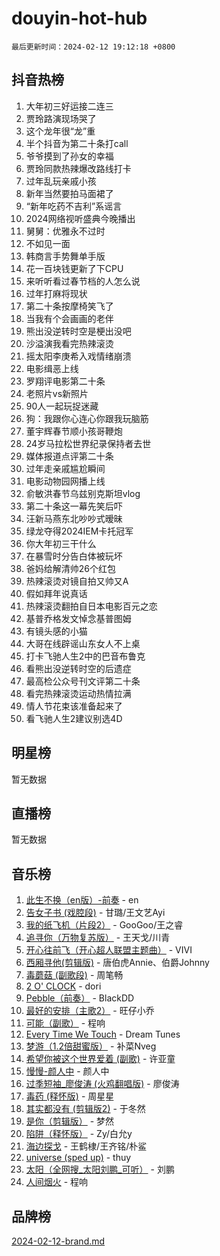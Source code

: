 # douyin-hot-hub

`最后更新时间：2024-02-12 19:12:18 +0800`

## 抖音热榜

1. 大年初三好运接二连三
1. 贾玲路演现场哭了
1. 这个龙年很“龙”重
1. 半个抖音为第二十条打call
1. 爷爷摸到了孙女的幸福
1. 贾玲同款热辣爆改路线打卡
1. 过年乱玩亲戚小孩
1. 新年当然要拍马面裙了
1. “新年吃药不吉利”系谣言
1. 2024网络视听盛典今晚播出
1. 舅舅：优雅永不过时
1. 不如见一面
1. 韩商言手势舞单手版
1. 花一百块钱更新了下CPU
1. 来听听看过春节档的人怎么说
1. 过年打麻将现状
1. 第二十条按摩椅笑飞了
1. 当我有个会画画的老伴
1. 熊出没逆转时空是梗出没吧
1. 沙溢演我看完热辣滚烫
1. 摇太阳李庚希入戏情绪崩溃
1. 电影缉恶上线
1. 罗翔评电影第二十条
1. 老照片vs新照片
1. 90人一起玩捉迷藏
1. 狗：我跟你心连心你跟我玩脑筋
1. 董宇辉春节顺小孩哥鞭炮
1. 24岁马拉松世界纪录保持者去世
1. 媒体报道点评第二十条
1. 过年走亲戚尴尬瞬间
1. 电影动物园网播上线
1. 俞敏洪春节乌兹别克斯坦vlog
1. 第二十条这一幕先笑后吓
1. 汪新马燕东北吵吵式暧昧
1. 绿龙夺得2024IEM卡托冠军
1. 你大年初三干什么
1. 在暴雪时分告白体被玩坏
1. 爸妈给解清帅26个红包
1. 热辣滚烫对镜自拍又帅又A
1. 假如拜年说真话
1. 热辣滚烫翻拍自日本电影百元之恋
1. 基普乔格发文悼念基普图姆
1. 有镜头感的小猫
1. 大哥在线辟谣山东女人不上桌
1. 打卡飞驰人生2中的巴音布鲁克
1. 看熊出没逆转时空的后遗症
1. 最高检公众号刊文评第二十条
1. 看完热辣滚烫运动热情拉满
1. 情人节花束该准备起来了
1. 看飞驰人生2建议别选4D

## 明星榜

暂无数据

## 直播榜

暂无数据

## 音乐榜

1. [此生不换（en版）-前奏](https://sf5-hl-cdn-tos.douyinstatic.com/obj/tos-cn-ve-2774/oMDvUGwhKrKYDEqXiMYEwxZqBWIJFA92CiLAO) - en
1. [告女子书 (戏腔段)](https://sf6-cdn-tos.douyinstatic.com/obj/tos-cn-ve-2774/osCCzFxWgstBDi92ZfBB4ht7gQENBmQMAl0eI6) - 甘璐/王文艺Ayi
1. [我的纸飞机（片段2）](https://sf5-hl-cdn-tos.douyinstatic.com/obj/tos-cn-ve-2774/oM2ZrKcg2CD5AeRB2gkeXOFB1IxAGJdZPazYHf) - GooGoo/王之睿
1. [追寻你（万物复苏版）](https://sf5-hl-cdn-tos.douyinstatic.com/obj/tos-cn-ve-2774/oYeAZJsbjIDit9APmBg8u6uDUQnHmoCf3gbo74) - 王天戈/川青
1. [开心往前飞（开心超人联盟主题曲）](https://sf5-hl-cdn-tos.douyinstatic.com/obj/tos-cn-ve-2774/9d8fb7c82cf1421fb93a9fe925275e0a) - VIVI
1. [西厢寻他(剪辑版)](https://sf3-cdn-tos.douyinstatic.com/obj/tos-cn-ve-2774/oUsAVfAQKlRNxEv5qxvIB8o5qmIWUcXbzJKJhw) - 唐伯虎Annie、伯爵Johnny
1. [毒蘑菇 (副歌段)](https://sf5-hl-cdn-tos.douyinstatic.com/obj/tos-cn-ve-2774/ocDEUsfdLjxnlFXtfogBCiQCEqYB7QZgZ8VViM) - 周笔畅
1. [2 O' CLOCK](https://sf5-hl-cdn-tos.douyinstatic.com/obj/tos-cn-ve-2774/oIUBICeqlYQHTigCBOnCMlwBZJkgiBjt1oDfbg) - dori
1. [Pebble（前奏）](https://sf5-hl-cdn-tos.douyinstatic.com/obj/tos-cn-ve-2774/5e6913036e674b34b92df6abd1361f00) - BlackDD
1. [最好的安排（主歌2）](https://sf5-hl-cdn-tos.douyinstatic.com/obj/tos-cn-ve-2774/oMMZX1DuHpMwgoDztBmZswgQnbCeeANZxBHkFY) - 旺仔小乔
1. [可能（副歌）](https://sf5-hl-cdn-tos.douyinstatic.com/obj/tos-cn-ve-2774/cde1731888894259b333569393c2fb51) - 程响
1. [Every Time We Touch](https://sf5-hl-cdn-tos.douyinstatic.com/obj/tos-cn-ve-2774/ogN6lUKQeBBfEVhIOMikG1CcJjugxk1tztZyhP) - Dream Tunes
1. [梦游（1.2倍甜蜜版）](https://sf6-cdn-tos.douyinstatic.com/obj/tos-cn-ve-2774/o4gyAUm8hwufoEABmwVIiQtHsFuGzAEEWtNMzo) - 补菜Nveg
1. [希望你被这个世界爱着 (副歌)](https://sf5-hl-cdn-tos.douyinstatic.com/obj/tos-cn-ve-2774/oUHCmWQfZlE3QQBKBeD8rCFLpJzPgCpImhsxMt) - 许亚童
1. [慢慢-颜人中](https://sf6-cdn-tos.douyinstatic.com/obj/tos-cn-ve-2774/ocjHNfBXdBxQNC8ZGAeoLMFTUgtBg8bkExunDC) - 颜人中
1. [过季短袖_廖俊涛 (火鸡翻唱版)](https://sf5-hl-cdn-tos.douyinstatic.com/obj/tos-cn-ve-2774/ogQVJl0tRBKxQgZji7YClFEBrVDeHpPTWfCZbQ) - 廖俊涛
1. [毒药 (释怀版)](https://sf5-hl-cdn-tos.douyinstatic.com/obj/tos-cn-ve-2774/oYILMEAzspdZBIzy4frJNB8ZHPHWAhiwowd4Ad) - 周星星
1. [其实都没有 (剪辑版2)](https://sf6-cdn-tos.douyinstatic.com/obj/tos-cn-ve-2774/oEBNQenHZtBhxYjGgUDQk0BCHTigQafgFlbQ7k) - 于冬然
1. [是你（剪辑版）](https://sf5-hl-cdn-tos.douyinstatic.com/obj/tos-cn-ve-2774/46019dae783c4c969944217fe1cfafc4) - 梦然
1. [陷阱（释怀版）](https://sf5-hl-cdn-tos.douyinstatic.com/obj/tos-cn-ve-2774/oE8C21LeZrzKLDFfQYgMzx4GAIHageG5IzayY7) - Zy/白允y
1. [海边探戈](https://sf5-hl-cdn-tos.douyinstatic.com/obj/tos-cn-ve-2774/os9gE0VQCGqt6VQkZDyBBYvfSDY0QFe3vVmubn) - 王鹤棣/王齐铭/朴鲨
1. [universe (sped up)](https://sf5-hl-cdn-tos.douyinstatic.com/obj/tos-cn-ve-2774/oIQnurQLDCsdYeegkM4CKuVb23MZBXtX6QB8bv) - thuy
1. [太阳（全网搜_太阳刘鹏_可听）](https://sf5-hl-cdn-tos.douyinstatic.com/obj/tos-cn-ve-2774/ogWbyIQnlBFImVbeDocRdCIYtBHlbJXgfZMvgz) - 刘鹏
1. [人间烟火](https://sf5-hl-cdn-tos.douyinstatic.com/obj/tos-cn-ve-2774/947983139f35446684610238bba8e7a9) - 程响

## 品牌榜

[2024-02-12-brand.md](2024-02-12-brand.md)
